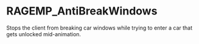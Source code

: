 # RAGEMP_AntiBreakWindows
Stops the client from breaking car windows while trying to enter a car that gets unlocked mid-animation.
